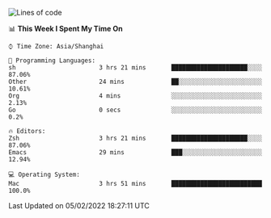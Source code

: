 <!--START_SECTION:waka-->
![Lines of code](https://img.shields.io/badge/From%20Hello%20World%20I%27ve%20Written-22%20Thousand%20lines%20of%20code-blue)

📊 **This Week I Spent My Time On** 

```text
⌚︎ Time Zone: Asia/Shanghai

💬 Programming Languages: 
sh                       3 hrs 21 mins       █████████████████████░░░░   87.06% 
Other                    24 mins             ██░░░░░░░░░░░░░░░░░░░░░░░   10.61% 
Org                      4 mins              ░░░░░░░░░░░░░░░░░░░░░░░░░   2.13% 
Go                       0 secs              ░░░░░░░░░░░░░░░░░░░░░░░░░   0.2%

🔥 Editors: 
Zsh                      3 hrs 21 mins       █████████████████████░░░░   87.06% 
Emacs                    29 mins             ███░░░░░░░░░░░░░░░░░░░░░░   12.94%

💻 Operating System: 
Mac                      3 hrs 51 mins       █████████████████████████   100.0%

```


 Last Updated on 05/02/2022 18:27:11 UTC
<!--END_SECTION:waka-->
